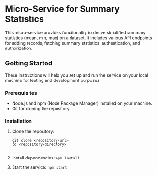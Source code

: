 # Micro-Service for Summary Statistics

This micro-service provides functionality to derive simplified summary statistics (mean, min, max) on a dataset. It includes various API endpoints for adding records, fetching summary statistics, authentication, and authorization.

## Getting Started

These instructions will help you set up and run the service on your local machine for testing and development purposes.

### Prerequisites

- Node.js and npm (Node Package Manager) installed on your machine.
- Git for cloning the repository.

### Installation

1. Clone the repository:

   ```
   git clone <repository-url>
   cd <repository-directory>```


2. Install dependencies:
    ```npm install```

3. Start the service:
    ```npm start```